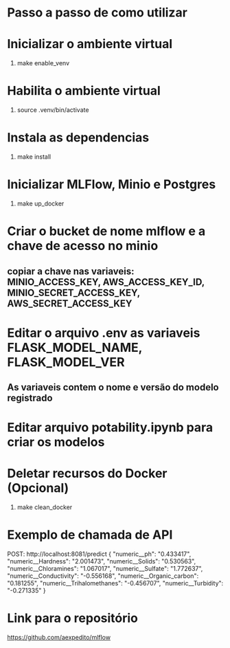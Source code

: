 # Passo a passo de como utilizar

# Inicializar o ambiente virtual
1. make enable_venv

# Habilita o ambiente virtual
1. source .venv/bin/activate

# Instala as dependencias
1. make install

# Inicializar MLFlow, Minio e Postgres
1. make up_docker

# Criar o bucket de nome mlflow e a chave de acesso no minio
## copiar a chave nas variaveis: MINIO_ACCESS_KEY, AWS_ACCESS_KEY_ID, MINIO_SECRET_ACCESS_KEY, AWS_SECRET_ACCESS_KEY


# Editar o arquivo .env as variaveis FLASK_MODEL_NAME, FLASK_MODEL_VER
## As variaveis contem o nome e versão do modelo registrado

# Editar arquivo potability.ipynb para criar os modelos

# Deletar recursos do Docker (Opcional)
1. make clean_docker


# Exemplo de chamada de API
POST: http://localhost:8081/predict
{
  "numeric__ph": "0.433417",
	"numeric__Hardness": "2.001473",
	"numeric__Solids": "0.530563",
	"numeric__Chloramines": "1.067017",
	"numeric__Sulfate": "1.772637",
	"numeric__Conductivity": "-0.556168",
	"numeric__Organic_carbon": "0.181255",
	"numeric__Trihalomethanes": "-0.456707",
	"numeric__Turbidity": "-0.271335"
}

# Link para o repositório
https://github.com/aexpedito/mlflow
